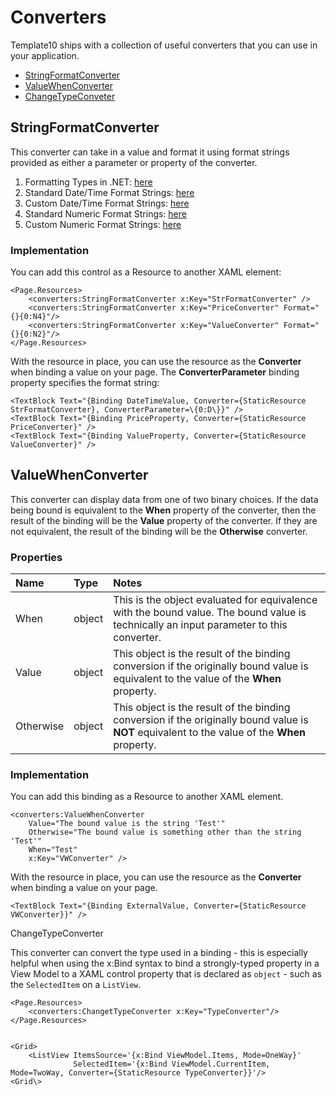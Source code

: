 # Converters

Template10 ships with a collection of useful converters that you can use in your application.
- [StringFormatConverter](#stringformatconverter)
- [ValueWhenConverter](#valuewhenconverter)
- [ChangeTypeConveter](#changetypeconverter)

## <a name="stringformatconverter" /> StringFormatConverter

This converter can take in a value and format it using format strings provided as either a parameter or property of the converter.  

1. Formatting Types in .NET: [here](https://msdn.microsoft.com/en-us/library/26etazsy.aspx)
1. Standard Date/Time Format Strings: [here](http://msdn.microsoft.com/en-us/library/az4se3k1.aspx)
1. Custom Date/Time Format Strings: [here](http://msdn.microsoft.com/en-us/library/8kb3ddd4.aspx)
1. Standard Numeric Format Strings: [here](http://msdn.microsoft.com/en-us/library/dwhawy9k.aspx)
1. Custom Numeric Format Strings: [here](http://msdn.microsoft.com/en-us/library/0c899ak8.aspx)

### <a name="stringformatconverter_implementation" /> Implementation

You can add this control as a Resource to another XAML element:

````xaml
<Page.Resources>
    <converters:StringFormatConverter x:Key="StrFormatConverter" />
    <converters:StringFormatConverter x:Key="PriceConverter" Format="{}{0:N4}"/>
    <converters:StringFormatConverter x:Key="ValueConverter" Format="{}{0:N2}"/>
</Page.Resources>
````

With the resource in place, you can use the resource as the **Converter** when binding a value on your page. The **ConverterParameter** binding property specifies the format string:

````xaml
<TextBlock Text="{Binding DateTimeValue, Converter={StaticResource StrFormatConverter}, ConverterParameter=\{0:D\}}" />
<TextBlock Text="{Binding PriceProperty, Converter={StaticResource PriceConverter}" />
<TextBlock Text="{Binding ValueProperty, Converter={StaticResource ValueConverter}" />
````

## <a name="valuewhenconverter" /> ValueWhenConverter

This converter can display data from one of two binary choices.  If the data being bound is equivalent to the **When** property of the converter, then the result of the binding will be the **Value** property of the converter.  If they are not equivalent, the result of the binding will be the **Otherwise** converter.

### Properties

| Name | Type | Notes |
|:---|:---|:---|
| When | object | This is the object evaluated for equivalence with the bound value.  The bound value is technically an input parameter to this converter.|
| Value| object | This object is the result of the binding conversion if the originally bound value is equivalent to the value of the **When** property.|
| Otherwise| object | This object is the result of the binding conversion if the originally bound value is **NOT** equivalent to the value of the **When** property.|

### Implementation

You can add this binding as a Resource to another XAML element.

````xaml
<converters:ValueWhenConverter 
    Value="The bound value is the string 'Test'" 
    Otherwise="The bound value is something other than the string 'Test'"
    When="Test"
    x:Key="VWConverter" />
````

With the resource in place, you can use the resource as the **Converter** when binding a value on your page.

````xaml
<TextBlock Text="{Binding ExternalValue, Converter={StaticResource VWConverter}}" />
````

ChangeTypeConverter

This converter can convert the type used in a binding - this is especially helpful when using the x:Bind syntax to bind a strongly-typed property in a View Model to a XAML control property that is declared as `object` - such as the `SelectedItem` on a `ListView`.

````XAML
<Page.Resources>
    <converters:ChangetTypeConverter x:Key="TypeConverter"/>
</Page.Resources>


<Grid>
    <ListView ItemsSource='{x:Bind ViewModel.Items, Mode=OneWay}'
              SelectedItem='{x:Bind ViewModel.CurrentItem, Mode=TwoWay, Converter={StaticResource TypeConverter}}'/>
<Grid\>

````